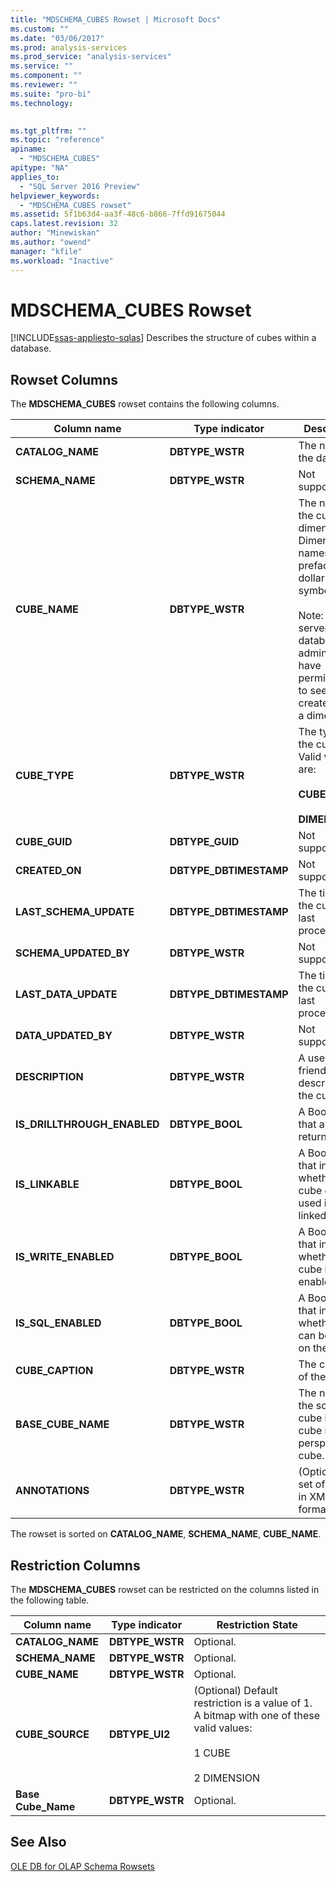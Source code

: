 ```yaml
---
title: "MDSCHEMA_CUBES Rowset | Microsoft Docs"
ms.custom: ""
ms.date: "03/06/2017"
ms.prod: analysis-services
ms.prod_service: "analysis-services"
ms.service: ""
ms.component: ""
ms.reviewer: ""
ms.suite: "pro-bi"
ms.technology: 
  

ms.tgt_pltfrm: ""
ms.topic: "reference"
apiname: 
  - "MDSCHEMA_CUBES"
apitype: "NA"
applies_to: 
  - "SQL Server 2016 Preview"
helpviewer_keywords: 
  - "MDSCHEMA_CUBES rowset"
ms.assetid: 5f1b63d4-aa3f-48c6-b866-7ffd91675044
caps.latest.revision: 32
author: "Minewiskan"
ms.author: "owend"
manager: "kfile"
ms.workload: "Inactive"
---
```

# MDSCHEMA_CUBES Rowset
[!INCLUDE[ssas-appliesto-sqlas](../../../includes/ssas-appliesto-sqlas.md)]
  Describes the structure of cubes within a database.  
  
## Rowset Columns  
 The **MDSCHEMA_CUBES** rowset contains the following columns.  
  
|Column name|Type indicator|Description|  
|-----------------|--------------------|-----------------|  
|**CATALOG_NAME**|**DBTYPE_WSTR**|The name of the database.|  
|**SCHEMA_NAME**|**DBTYPE_WSTR**|Not supported.|  
|**CUBE_NAME**|**DBTYPE_WSTR**|The name of the cube or dimension. Dimension names are prefaced by a dollar sign ($) symbol.<br /><br /> Note: Only server and database administrators have permissions to see cubes created from a dimension.|  
|**CUBE_TYPE**|**DBTYPE_WSTR**|The type of the cube. Valid values are:<br /><br /> **CUBE**<br /><br /> **DIMENSION**|  
|**CUBE_GUID**|**DBTYPE_GUID**|Not supported.|  
|**CREATED_ON**|**DBTYPE_DBTIMESTAMP**|Not supported.|  
|**LAST_SCHEMA_UPDATE**|**DBTYPE_DBTIMESTAMP**|The time that the cube was last processed.|  
|**SCHEMA_UPDATED_BY**|**DBTYPE_WSTR**|Not supported.|  
|**LAST_DATA_UPDATE**|**DBTYPE_DBTIMESTAMP**|The time that the cube was last processed.|  
|**DATA_UPDATED_BY**|**DBTYPE_WSTR**|Not supported.|  
|**DESCRIPTION**|**DBTYPE_WSTR**|A user-friendly description of the cube.|  
|**IS_DRILLTHROUGH_ENABLED**|**DBTYPE_BOOL**|A Boolean that always returns true.|  
|**IS_LINKABLE**|**DBTYPE_BOOL**|A Boolean that indicates whether a cube can be used in a linked cube.|  
|**IS_WRITE_ENABLED**|**DBTYPE_BOOL**|A Boolean that indicates whether a cube is write-enabled.|  
|**IS_SQL_ENABLED**|**DBTYPE_BOOL**|A Boolean that indicates whether SQL can be used on the cube.|  
|**CUBE_CAPTION**|**DBTYPE_WSTR**|The caption of the cube.|  
|**BASE_CUBE_NAME**|**DBTYPE_WSTR**|The name of the source cube if this cube is a perspective cube.|  
|**ANNOTATIONS**|**DBTYPE_WSTR**|(Optional) A set of notes, in XML format.|  
  
 The rowset is sorted on **CATALOG_NAME**, **SCHEMA_NAME**, **CUBE_NAME**.  
  
## Restriction Columns  
 The **MDSCHEMA_CUBES** rowset can be restricted on the columns listed in the following table.  
  
|Column name|Type indicator|Restriction State|  
|-----------------|--------------------|-----------------------|  
|**CATALOG_NAME**|**DBTYPE_WSTR**|Optional.|  
|**SCHEMA_NAME**|**DBTYPE_WSTR**|Optional.|  
|**CUBE_NAME**|**DBTYPE_WSTR**|Optional.|  
|**CUBE_SOURCE**|**DBTYPE_UI2**|(Optional) Default restriction is a value of 1. A bitmap with one of these valid values:<br /><br /> 1 CUBE<br /><br /> 2 DIMENSION|  
|**Base Cube_Name**|**DBTYPE_WSTR**|Optional.|  
  
## See Also  
 [OLE DB for OLAP Schema Rowsets](../../../analysis-services/schema-rowsets/ole-db-olap/ole-db-for-olap-schema-rowsets.md)  
  
  
